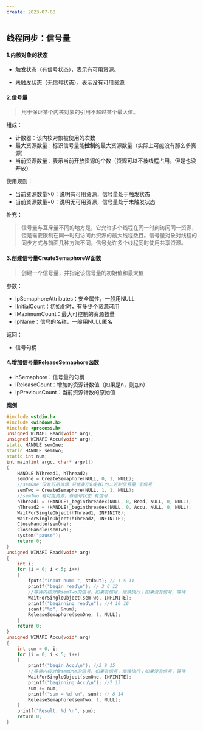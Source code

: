 ```yaml
---
create: 2023-07-08
---
```

## 线程同步：信号量

#### 1.内核对象的状态

* 触发状态（有信号状态），表示有可用资源。

* 未触发状态（无信号状态），表示没有可用资源

#### 2.信号量

> 用于保证某个内核对象的引用不超过某个最大值。

组成：

* 计数器：该内核对象被使用的次数
* 最大资源数量：标识信号量能**控制**的最大资源数量（实际上可能没有那么多资源）
* 当前资源数量：表示当前开放资源的个数（资源可以不被线程占用，但是也没开放）

使用规则：

* 当前资源数量>0：说明有可用资源，信号量处于触发状态
* 当前资源数量=0：说明无可用资源，信号量处于未触发状态

补充：

>信号量与互斥量不同的地方是，它允许多个线程在同一时刻访问同一资源，但是需要限制在同一时刻访问此资源的最大线程数目。信号量对象对线程的同步方式与前面几种方法不同，信号允许多个线程同时使用共享资源。

#### 3.创建信号量CreateSemaphoreW函数

> 创建一个信号量，并指定该信号量的初始值和最大值

参数：

* lpSemaphoreAttributes：安全属性，一般用NULL
* lInitialCount：初始化时，有多少个资源可用
* lMaximumCount：最大可控制的资源数量
* lpName：信号的名称，一般用NULL匿名

返回：

* 信号句柄

#### 4.增加信号量ReleaseSemaphore函数

* hSemaphore：信号量的句柄
* lReleaseCount：增加的资源计数值（如果是n，则加n）
* lpPreviousCount：当前资源计数的原始值



**案例**

```C++
#include <stdio.h>
#include <windows.h>
#include <process.h>
unsigned WINAPI Read(void* arg);
unsigned WINAPI Accu(void* arg);
static HANDLE semOne;
static HANDLE semTwo;
static int num;
int main(int argc, char* argv[])
{
	HANDLE hThread1, hThread2;
	semOne = CreateSemaphore(NULL, 0, 1, NULL);
	//semOne 没有可用资源 只能表示0或者1的二进制信号量 无信号
	semTwo = CreateSemaphore(NULL, 1, 1, NULL);
	//semTwo 有可用资源，有信号状态 有信号
	hThread1 = (HANDLE)_beginthreadex(NULL, 0, Read, NULL, 0, NULL);
	hThread2 = (HANDLE)_beginthreadex(NULL, 0, Accu, NULL, 0, NULL);
	WaitForSingleObject(hThread1, INFINITE);
	WaitForSingleObject(hThread2, INFINITE);
	CloseHandle(semOne);
	CloseHandle(semTwo);
	system("pause");
	return 0;
}
unsigned WINAPI Read(void* arg)
{
	int i;
	for (i = 0; i < 5; i++)
	{
		fputs("Input num: ", stdout); // 1 5 11
		printf("begin read\n"); // 3 6 12
		//等待内核对象semTwo的信号，如果有信号，继续执行；如果没有信号，等待
		WaitForSingleObject(semTwo, INFINITE);
		printf("beginning read\n"); //4 10 16
		scanf("%d", &num);
		ReleaseSemaphore(semOne, 1, NULL);
	}
	return 0;
}
unsigned WINAPI Accu(void* arg)
{
	int sum = 0, i;
	for (i = 0; i < 5; i++)
	{
		printf("begin Accu\n"); //2 9 15
		//等待内核对象semOne的信号，如果有信号，继续执行；如果没有信号，等待
		WaitForSingleObject(semOne, INFINITE);
		printf("beginning Accu\n"); //7 13
		sum += num;
		printf("sum = %d \n", sum); // 8 14
		ReleaseSemaphore(semTwo, 1, NULL);
	}
	printf("Result: %d \n", sum);
	return 0;
}
```



